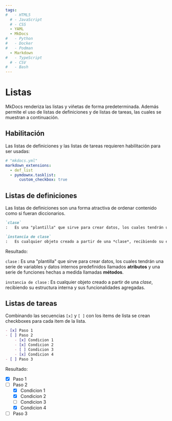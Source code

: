 ```yaml
---
tags:
#   - HTML5
  # - JavaScript
  # - CSS
  - YAML
  - MkDocs
#   - Python
#   - Docker
#   - Podman
  - Markdown
#   - TypeScript
  # - CSV
#   - Bash
---
```




# Listas


MkDocs renderiza las listas y viñetas de forma predeterminada. Además permite el uso de listas de definiciones y de listas de tareas, las cuales se muestran a continuación.


## Habilitación

Las listas de definiciones y las listas de tareas requieren habilitación para ser usadas: 

``` yaml title="Habilitación de listas especiales"
# "mkdocs.yml"
markdown_extensions:
  - def_list
  - pymdownx.tasklist:
      custom_checkbox: true
```


## Listas de definiciones

Las listas de definiciones son una forma atractiva de ordenar contenido como si fueran diccionarios.

```md title="Listas de definiciones"
`clase`
:   Es una "plantilla" que sirve para crear datos, los cuales tendrán una serie de variables y datos internos predefinidos llamados **atributos** y una serie de funciones hechas a medida llamadas **métodos**.

`instancia de clase`
:   Es cualquier objeto creado a partir de una *clase*, recibiendo su estructura interna y sus funcionalidades agregadas.
```


Resultado:

`clase`
:   Es una "plantilla" que sirve para crear datos, los cuales tendrán una serie de variables y datos internos predefinidos llamados **atributos** y una serie de funciones hechas a medida llamadas **métodos**.

`instancia de clase`
:   Es cualquier objeto creado a partir de una *clase*, recibiendo su estructura interna y sus funcionalidades agregadas.


## Listas de tareas

Combinando las secuencias `[x]` y `[ ]` con los items de lista se crean checkboxes para cada item de la lista.

```md title="Lista de tareas"
- [x] Paso 1
- [ ] Paso 2
    - [x] Condicion 1
    - [x] Condicion 2
    - [ ] Condicion 3
    - [x] Condicion 4
- [ ] Paso 3
```

Resultado:

- [x] Paso 1
- [ ] Paso 2
    - [x] Condicion 1
    - [x] Condicion 2
    - [ ] Condicion 3
    - [x] Condicion 4
- [ ] Paso 3